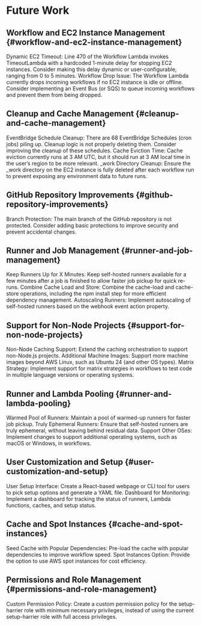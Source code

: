# Future Work

## Workflow and EC2 Instance Management {#workflow-and-ec2-instance-management}

Dynamic EC2 Timeout: Line 470 of the Workflow Lambda invokes TimeoutLambda with a hardcoded 1-minute delay for stopping EC2 instances. Consider making this delay dynamic or user-configurable, ranging from 0 to 5 minutes.
Workflow Drop Issue: The Workflow Lambda currently drops incoming workflows if no EC2 instance is idle or offline. Consider implementing an Event Bus (or SQS) to queue incoming workflows and prevent them from being dropped.

## Cleanup and Cache Management {#cleanup-and-cache-management}

EventBridge Schedule Cleanup: There are 68 EventBridge Schedules (cron jobs) piling up. Cleanup logic is not properly deleting them. Consider improving the cleanup of these schedules.
Cache Eviction Time: Cache eviction currently runs at 3 AM UTC, but it should run at 3 AM local time in the user’s region to be more relevant.
\_work Directory Cleanup: Ensure the \_work directory on the EC2 instance is fully deleted after each workflow run to prevent exposing any environment data to future runs.

## GitHub Repository Improvements {#github-repository-improvements}

Branch Protection: The main branch of the GitHub repository is not protected. Consider adding basic protections to improve security and prevent accidental changes.

## Runner and Job Management {#runner-and-job-management}

Keep Runners Up for X Minutes: Keep self-hosted runners available for a few minutes after a job is finished to allow faster job pickup for quick re-runs.
Combine Cache Load and Store: Combine the cache-load and cache-store operations, including the npm install step for more efficient dependency management.
Autoscaling Runners: Implement autoscaling of self-hosted runners based on the webhook event action property.

## Support for Non-Node Projects {#support-for-non-node-projects}

Non-Node Caching Support: Extend the caching orchestration to support non-Node.js projects.
Additional Machine Images: Support more machine images beyond AWS Linux, such as Ubuntu 24 (and other OS types).
Matrix Strategy: Implement support for matrix strategies in workflows to test code in multiple language versions or operating systems.

## Runner and Lambda Pooling {#runner-and-lambda-pooling}

Warmed Pool of Runners: Maintain a pool of warmed-up runners for faster job pickup.
Truly Ephemeral Runners: Ensure that self-hosted runners are truly ephemeral, without leaving behind residual data.
Support Other OSes: Implement changes to support additional operating systems, such as macOS or Windows, in workflows.

## User Customization and Setup {#user-customization-and-setup}

User Setup Interface: Create a React-based webpage or CLI tool for users to pick setup options and generate a YAML file.
Dashboard for Monitoring: Implement a dashboard for tracking the status of runners, Lambda functions, caches, and setup status.

## Cache and Spot Instances {#cache-and-spot-instances}

Seed Cache with Popular Dependencies: Pre-load the cache with popular dependencies to improve workflow speed.
Spot Instances Option: Provide the option to use AWS spot instances for cost efficiency.

## Permissions and Role Management {#permissions-and-role-management}

Custom Permission Policy: Create a custom permission policy for the setup-harrier role with minimum necessary privileges, instead of using the current setup-harrier role with full access privileges.
